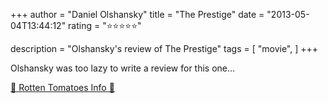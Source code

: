 +++
author = "Daniel Olshansky"
title = "The Prestige"
date = "2013-05-04T13:44:12"
rating = "⭐⭐⭐⭐⭐"

description = "Olshansky's review of The Prestige"
tags = [
    "movie",
]
+++


Olshansky was too lazy to write a review for this one...

[🍅 Rotten Tomatoes Info 🍅](https://www.rottentomatoes.com//m/prestige)